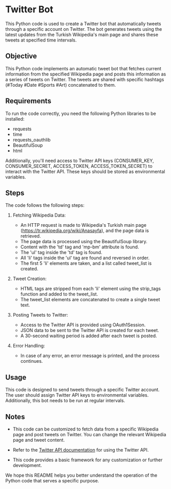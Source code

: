 # Twitter Bot

This Python code is used to create a Twitter bot that automatically tweets through a specific account on Twitter. The bot generates tweets using the latest updates from the Turkish Wikipedia's main page and shares these tweets at specified time intervals.

## Objective

This Python code implements an automatic tweet bot that fetches current information from the specified Wikipedia page and posts this information as a series of tweets on Twitter. The tweets are shared with specific hashtags (#Today #Date #Sports #Art) concatenated to them.

## Requirements

To run the code correctly, you need the following Python libraries to be installed:
- requests
- time
- requests_oauthlib
- BeautifulSoup
- html

Additionally, you'll need access to Twitter API keys (CONSUMER_KEY, CONSUMER_SECRET, ACCESS_TOKEN, ACCESS_TOKEN_SECRET) to interact with the Twitter API. These keys should be stored as environmental variables.

## Steps

The code follows the following steps:

1. Fetching Wikipedia Data:
   - An HTTP request is made to Wikipedia's Turkish main page (https://tr.wikipedia.org/wiki/Anasayfa), and the page data is retrieved.
   - The page data is processed using the BeautifulSoup library.
   - Content with the 'td' tag and 'mp-bm' attribute is found.
   - The 'ul' tag inside the 'td' tag is found.
   - All 'li' tags inside the 'ul' tag are found and reversed in order.
   - The first 5 'li' elements are taken, and a list called tweet_list is created.

2. Tweet Creation:
   - HTML tags are stripped from each 'li' element using the strip_tags function and added to the tweet_list.
   - The tweet_list elements are concatenated to create a single tweet text.

3. Posting Tweets to Twitter:
   - Access to the Twitter API is provided using OAuth1Session.
   - JSON data to be sent to the Twitter API is created for each tweet.
   - A 30-second waiting period is added after each tweet is posted.

4. Error Handling:
   - In case of any error, an error message is printed, and the process continues.

## Usage

This code is designed to send tweets through a specific Twitter account. The user should assign Twitter API keys to environmental variables. Additionally, this bot needs to be run at regular intervals.

## Notes

- This code can be customized to fetch data from a specific Wikipedia page and post tweets on Twitter. You can change the relevant Wikipedia page and tweet content.

- Refer to the [Twitter API documentation](https://developer.twitter.com/en/docs) for using the Twitter API.

- This code provides a basic framework for any customization or further development.

We hope this README helps you better understand the operation of the Python code that serves a specific purpose.
